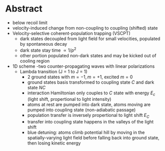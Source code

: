 # Abstract
- below recoil limit
- velocity-induced change from non-coupling to coupling (shifted) state
- Velocity-selective coherent-population trapping (VSCPT)
    - dark states decoupled from light field for small velocities, populated by spontaneous decay
    - dark state stay time $\propto 1/p^2$
    - other portion populated non-dark states and may be kicked out of cooling region
- 1D scheme
    -two counter-propagating waves with linear polarizations
    - Lambda transition (J = 1 to J = 1)
        - 2 ground states with $m = -1, m = +1$, excited $m = 0$
        - ground states basis transformed to coupling state $C$ and dark state $NC$
        - interaction Hamiltonian only couples to $C$ state with energy $E_c$ (light shift, propertional to light intensity)
        - atoms at rest are pumped into dark state, atoms moving are pumped into coupling state (non-adiabatic passage)
        - population transfer is inversely propertional to light shift $E_C$
        - transfer into coupling state happens in the valleys of the light shift
        - blue detuning: atoms climb potential hill by moving in the spatially-varying light field before falling back into ground state, then losing kinetic energy